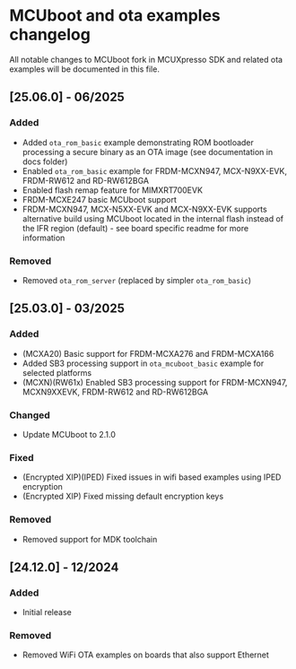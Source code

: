 # MCUboot and ota examples changelog

All notable changes to MCUboot fork in MCUXpresso SDK and related ota examples will be documented in this file.

## [25.06.0] - 06/2025

### Added
- Added `ota_rom_basic` example demonstrating ROM bootloader processing a secure binary as an OTA image (see documentation in docs folder)
- Enabled `ota_rom_basic` example for FRDM-MCXN947, MCX-N9XX-EVK, FRDM-RW612 and RD-RW612BGA
- Enabled flash remap feature for MIMXRT700EVK
- FRDM-MCXE247 basic MCUboot support
- FRDM-MCXN947, MCX-N5XX-EVK and MCX-N9XX-EVK supports alternative build using MCUboot located in the internal flash instead of the IFR region (default) - see board specific readme for more information

### Removed
- Removed `ota_rom_server` (replaced by simpler `ota_rom_basic`)

## [25.03.0] - 03/2025

### Added

- (MCXA20) Basic support for FRDM-MCXA276 and FRDM-MCXA166
- Added SB3 processing support in `ota_mcuboot_basic` example for selected platforms
- (MCXN)(RW61x) Enabled SB3 processing support for FRDM-MCXN947, MCXN9XXEVK, FRDM-RW612 and RD-RW612BGA

### Changed

- Update MCUboot to 2.1.0

### Fixed

- (Encrypted XIP)(IPED) Fixed issues in wifi based examples using IPED encryption
- (Encrypted XIP) Fixed missing default encryption keys

### Removed

- Removed support for MDK toolchain

## [24.12.0] - 12/2024

### Added

- Initial release

### Removed

- Removed WiFi OTA examples on boards that also support Ethernet
